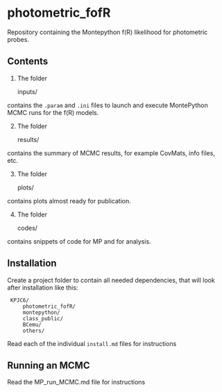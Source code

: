 # photometric_fofR
Repository containing the Montepython f(R) likelihood for photometric probes. 

## Contents

1. The folder

    inputs/

contains the `.param` and `.ini` files to launch and execute MontePython MCMC runs for the f(R) models.

2. The folder

    results/

contains the summary of MCMC results, for example CovMats, info files, etc.

3. The folder

    plots/

contains plots almost ready for publication.


4. The folder

    codes/

contains snippets of code for MP and for analysis.

## Installation

Create a project folder to contain all needed dependencies, that will look after installation like this:

     KPJC6/
         photometric_fofR/
         montepython/
         class_public/
         BCemu/
         others/

Read each of the individual `install.md` files for instructions

## Running an MCMC

Read the MP_run_MCMC.md file for instructions


